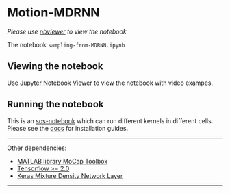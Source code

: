 # Motion-MDRNN
*Please use [nbviewer](https://nbviewer.jupyter.org/) to view the notebook*  

The notebook `sampling-from-MDRNN.ipynb` 

## Viewing the notebook
Use [Jupyter Notebook Viewer](https://github.com/jupyter/nbviewer/) to view the notebook with video exampes.


## Running the notebook
This is an [sos-notebook](https://vatlab.github.io/sos-docs/) which can run different kernels in different cells. Please see the [docs](https://vatlab.github.io/sos-docs/running.html#content) for installation guides. 

---

Other dependencies:

- [MATLAB library MoCap Toolbox](https://www.jyu.fi/hytk/fi/laitokset/mutku/en/research/materials/mocaptoolbox)  
- [Tensorflow >= 2.0](https://www.tensorflow.org/)
- [Keras Mixture Density Network Layer](https://github.com/cpmpercussion/keras-mdn-layer#keras-mixture-density-network-layer)
---
